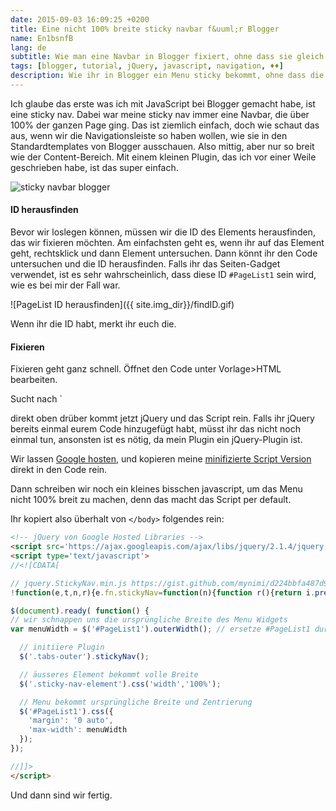 ```yaml
---
date: 2015-09-03 16:09:25 +0200
title: Eine nicht 100% breite sticky navbar f&uuml;r Blogger
name: En1bsnfB
lang: de
subtitle: Wie man eine Navbar in Blogger fixiert, ohne dass sie gleich 100% einnimmt
tags: [blogger, tutorial, jQuery, javascript, navigation, ♦♦]
description: Wie ihr in Blogger ein Menu sticky bekommt, ohne dass die Navbar dann 100% einnimmt
---
```

Ich glaube das erste was ich mit JavaScript bei Blogger gemacht habe, ist eine sticky nav. Dabei war meine sticky nav immer eine Navbar, die über 100% der ganzen Page ging. Das ist ziemlich einfach, doch wie schaut das aus, wenn wir die Navigationsleiste so haben wollen, wie sie in den Standardtemplates von Blogger ausschauen. Also mittig, aber nur so breit wie der Content-Bereich. Mit einem kleinen Plugin, das ich vor einer Weile geschrieben habe, ist das super einfach.
<!-- more -->
![sticky navbar blogger]({{site.img_dir}}/fixedscroll.gif)

#### ID herausfinden
Bevor wir loslegen können, müssen wir die ID des Elements herausfinden, das wir fixieren möchten.
Am einfachsten geht es, wenn ihr auf das Element geht, rechtsklick und dann Element untersuchen. Dann könnt ihr den Code untersuchen und die ID herausfinden. Falls ihr das Seiten-Gadget verwendet, ist es sehr wahrscheinlich, dass diese ID `#PageList1` sein wird, wie es bei mir der Fall war.

![PageList ID herausfinden]({{ site.img_dir}}/findID.gif)

Wenn ihr die ID habt, merkt ihr euch die.

#### Fixieren
Fixieren geht ganz schnell. Öffnet den Code unter Vorlage>HTML bearbeiten.

Sucht nach `</body>


direkt oben drüber kommt jetzt jQuery und das Script rein.
Falls ihr jQuery bereits einmal eurem Code hinzugefügt habt, müsst ihr das nicht noch einmal tun, ansonsten ist es nötig, da mein Plugin ein jQuery-Plugin ist.

Wir lassen [Google hosten](https://developers.google.com/speed/libraries/?hl=en#jquery), und kopieren meine [minifizierte Script Version](https://gist.github.com/mynimi/d224bbfa487d97102bde#file-jquery-stickynav-min-js) direkt in den Code rein.

Dann schreiben wir noch ein kleines bisschen javascript, um das Menu nicht 100% breit zu machen, denn das macht das Script per default.

Ihr kopiert also überhalt von `</body>` folgendes rein:

```html
<!-- jQuery von Google Hosted Libraries -->
<script src='https://ajax.googleapis.com/ajax/libs/jquery/2.1.4/jquery.min.js'/>
<script type='text/javascript'>
//<![CDATA[

// jquery.StickyNav.min.js https://gist.github.com/mynimi/d224bbfa487d97102bde
!function(e,t,n,r){e.fn.stickyNav=function(n){function r(){return i.prev("div").css("height",i.height()),windowTop=e(t).scrollTop(),i.css({position:windowTop>o?"fixed":"absolute",top:0,left:0})}n=e.extend({wrapperClass:"sticky-nav-wrapper",placeholderClass:"sticky-nav-placeholder",elementClass:"sticky-nav-element",zIndexValue:10},n),this.addClass(n.elementClass),e("."+n.wrapperClass).length||this.wrap('<div class="'+n.wrapperClass+'" style="position: relative; top: 0; left: 0; z-index: '+n.zIndexValue+';"></div>'),e("."+n.placeholderClass).length||this.before('<div class="'+n.placeholderClass+'"></div>');var i=this,o=this.offset().top;return e(t).on("load resize scroll",function(e){r()}),this}}(jQuery,window,document,this);

$(document).ready( function() {
// wir schnappen uns die ursprüngliche Breite des Menu Widgets
var menuWidth = $('#PageList1').outerWidth(); // ersetze #PageList1 durch deine ID, falls sie anders ist

  // initiiere Plugin
  $('.tabs-outer').stickyNav();

  // äusseres Element bekommt volle Breite
  $('.sticky-nav-element').css('width','100%');

  // Menu bekommt ursprüngliche Breite und Zentrierung
  $('#PageList1').css({
    'margin': '0 auto',
    'max-width': menuWidth
  });
});

//]]>
</script>
```

Und dann sind wir fertig.